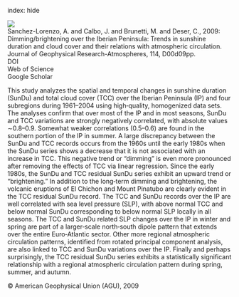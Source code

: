 index: hide

<div class="Citation">
    <div class="Citation-thumb CitationThumb-linked"  data-href="https://doi.org/10.1029/2008jd011394">
      <img src="https://static.claimspace.cloud/climate-study-static/refs/thumbs/2/SanchezLorenzo_et_al_2009-thumb.png" />
    </div>

  <div class="Citation-body">
    <div class="Citation-text">Sanchez-Lorenzo, A. and Calbo, J. and Brunetti, M. and Deser, C., 2009: Dimming/brightening over the Iberian Peninsula: Trends in sunshine duration and cloud cover and their relations with atmospheric circulation. <span class="Article-journal">Journal of Geophysical Research-Atmospheres, </span><span class="Article-volume">114, </span>D00d09pp.</div>
    <div class="Citation-links">
      <div class="CitationLink" data-href="https://doi.org/10.1029/2008jd011394">
        <div class="CitationLink-icon CitationLink-Doi"></div>
        <div class="CitationLink-text">DOI</div>
      </div>
      <div class="CitationLink" data-href="http://cel.webofknowledge.com/InboundService.do?customersID=atyponcel&smartRedirect=yes&mode=FullRecord&IsProductCode=Yes&product=CEL&Init=Yes&Func=Frame&action=retrieve&SrcApp=literatum&SrcAuth=atyponcel&SID=7CNc3cIRaBKjGbSujFM&UT=WOS:000265535000008">
        <div class="CitationLink-icon CitationLink-Isi"></div>
        <div class="CitationLink-text">Web of Science</div>
      </div>
      <div class="CitationLink" data-href="https://scholar.google.com/scholar?q=10.1029/2008jd011394">
        <div class="CitationLink-icon CitationLink-Scholar"></div>
        <div class="CitationLink-text">Google Scholar</div>
      </div>
    </div>
  </div>
</div>

This study analyzes the spatial and temporal changes in sunshine duration (SunDu) and total cloud cover (TCC) over the Iberian Peninsula (IP) and four subregions during 1961–2004 using high‐quality, homogenized data sets. The analyses confirm that over most of the IP and in most seasons, SunDu and TCC variations are strongly negatively correlated, with absolute values ∼0.8–0.9. Somewhat weaker correlations (0.5–0.6) are found in the southern portion of the IP in summer. A large discrepancy between the SunDu and TCC records occurs from the 1960s until the early 1980s when the SunDu series shows a decrease that it is not associated with an increase in TCC. This negative trend or “dimming” is even more pronounced after removing the effects of TCC via linear regression. Since the early 1980s, the SunDu and TCC residual SunDu series exhibit an upward trend or “brightening.” In addition to the long‐term dimming and brightening, the volcanic eruptions of El Chichon and Mount Pinatubo are clearly evident in the TCC residual SunDu record. The TCC and SunDu records over the IP are well correlated with sea level pressure (SLP), with above normal TCC and below normal SunDu corresponding to below normal SLP locally in all seasons. The TCC and SunDu related SLP changes over the IP in winter and spring are part of a larger‐scale north‐south dipole pattern that extends over the entire Euro‐Atlantic sector. Other more regional atmospheric circulation patterns, identified from rotated principal component analysis, are also linked to TCC and SunDu variations over the IP. Finally and perhaps surprisingly, the TCC residual SunDu series exhibits a statistically significant relationship with a regional atmospheric circulation pattern during spring, summer, and autumn.

<div class="Citation-copy">
&copy; American Geophysical Union (AGU), 2009
</div>